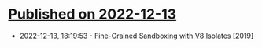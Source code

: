 # [Published on 2022-12-13](index.md)

* [2022-12-13, 18:19:53](https://lobste.rs/s/ydta2e/fine_grained_sandboxing_with_v8_isolates) - [Fine-Grained Sandboxing with V8 Isolates [2019]](https://www.infoq.com/presentations/cloudflare-v8/)
